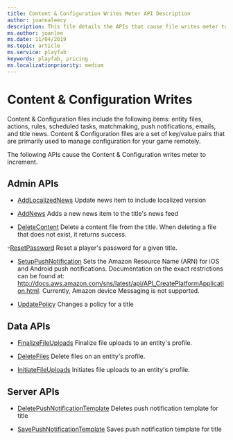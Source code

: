 ```yaml
---
title: Content & Configuration Writes Meter API Description
author: joannaleecy
description: This file details the APIs that cause file writes meter to increment.
ms.author: joanlee
ms.date: 11/04/2019
ms.topic: article
ms.service: playfab
keywords: playfab, pricing
ms.localizationpriority: medium
---
```


# Content & Configuration Writes

Content & Configuration files include the following items: entity files, actions, rules, scheduled tasks, matchmaking, push notifications, emails, and title news. Content & Configuration files are a set of key/value pairs that are primarily used to manage configuration for your game remotely.

The following APIs cause the Content & Configuration writes meter to increment.

## Admin APIs

- [AddLocalizedNews](/rest/api/playfab/admin/title-wide-data-management/add-localized-news?view=playfab-rest&preserve-view=true)
  Update news item to include localized version

- [AddNews](/rest/api/playfab/admin/title-wide-data-management/add-news?view=playfab-rest&preserve-view=true)
   Adds a new news item to the title's news feed

- [DeleteContent](/rest/api/playfab/admin/content/delete-content?view=playfab-rest&preserve-view=true)
  Delete a content file from the title. When deleting a file that does not exist, it returns success.

-[ResetPassword](/rest/api/playfab/admin/account-management/reset-password?view=playfab-rest&preserve-view=true)
    Reset a player's password for a given title.

- [SetupPushNotification](/rest/api/playfab/admin/title-wide-data-management/setup-push-notification?view=playfab-rest&preserve-view=true)
  Sets the Amazon Resource Name (ARN) for iOS and Android push notifications. Documentation on the exact restrictions can be found at: http://docs.aws.amazon.com/sns/latest/api/API_CreatePlatformApplication.html. Currently, Amazon device Messaging is not supported.

- [UpdatePolicy](/rest/api/playfab/admin/authentication/update-policy?view=playfab-rest&preserve-view=true)
    Changes a policy for a title

## Data APIs

- [FinalizeFileUploads](/rest/api/playfab/data/file/finalize-file-uploads?view=playfab-rest&preserve-view=true)
  Finalize file uploads to an entity's profile.

- [DeleteFiles](/rest/api/playfab/data/file/delete-files?view=playfab-rest&preserve-view=true)
  Delete files on an entity's profile.

- [InitiateFileUploads](/rest/api/playfab/data/file/initiate-file-uploads?view=playfab-rest&preserve-view=true)
  Initiates file uploads to an entity's profile.

## Server APIs

- [DeletePushNotificationTemplate](/rest/api/playfab/server/account-management/delete-push-notification-template?view=playfab-rest&preserve-view=true)
   Deletes push notification template for title

- [SavePushNotificationTemplate](/rest/api/playfab/server/account-management/save-push-notification-template?view=playfab-res&preserve-view=true)
   Saves push notification template for title
